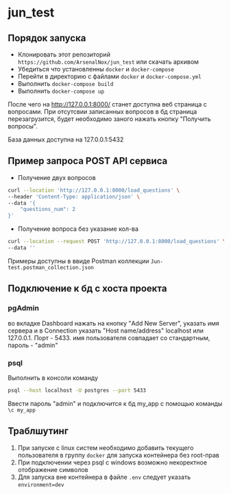# jun_test

## Порядок запуска 

- Клонировать этот репозиторий ```https://github.com/ArsenalNox/jun_test``` или скачать архивом
- Убедиться что установленны ```docker``` и ```docker-compose```
- Перейти в директорию с файлами ```docker``` и ```docker-compose.yml```
- Выполнить ```docker-compose build```
- Выполнить ```docker-compose up```

После чего на <http://127.0.0.1:8000/> станет доступна веб страница с вопросами.
При отсутсвии записанных вопросов в бд страница перезагрузится, будет необходимо заного нажать кнопку "Получить вопросы".

База данных доступна на 127.0.0.1:5432

## Пример запроса POST API сервиса

- Получение двух вопросов
```bash
curl --location 'http://127.0.0.1:8000/load_questions' \
--header 'Content-Type: application/json' \
--data '{
    "questions_num": 2
}'
```
- Получение вопроса без указание кол-ва
```bash
curl --location --request POST 'http://127.0.0.1:8000/load_questions' \
--data ''
```

Примеры доступны в ввиде Postman коллекции ```Jun-test.postman_collection.json```

## Подключение к бд c хоста проекта

### pgAdmin 

во вкладке Dashboard нажать на кнопку "Add New Server", указать имя сервера и в Connection указать "Host name/address" localhost или 127.0.0.1. Порт - 5433. имя пользователя совпадает со стандартным, пароль - "admin"

### psql 
Выполнить в консоли команду
```bash
psql --host localhost -U postgres --port 5433
```
Ввести пароль "admin" и подключится к бд my_app с помощью команды ```\c my_app```

## Траблшутинг

1. При запуске с linux систем необходимо добавить текущего пользователя в группу ```docker``` для запуска контейнера без root-прав
2. При подключении через psql с windows возможно некоректное отображение символов
3. Для запуска вне контейнера в файле ```.env``` следует указать ```environment=dev```
